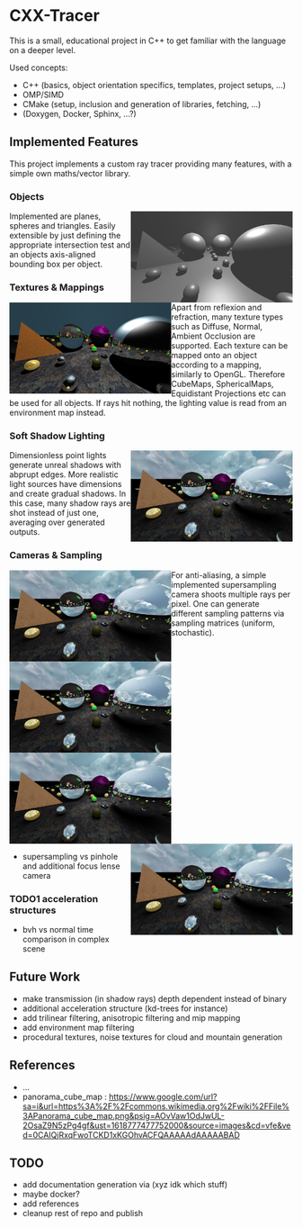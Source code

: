 # CXX-Tracer

This is a small, educational project in C++ to get familiar with the language on a deeper level.

Used concepts:
- C++ (basics, object orientation specifics, templates, project setups, ...)
- OMP/SIMD
- CMake (setup, inclusion and generation of libraries, fetching, ...)
- (Doxygen, Docker, Sphinx, ...?)


## Implemented Features
This project implements a custom ray tracer providing many features, with a simple own maths/vector library.

### Objects

<img align="right" width="288" height="162" src="images/features_1_objects.png">

Implemented are planes, spheres and triangles. Easily extensible by just defining the appropriate intersection test and an objects axis-aligned bounding box per object.

### Textures & Mappings

<img align="left" width="288" height="162" src="images/features_2_texmaps.png">

Apart from reflexion and refraction, many texture types such as Diffuse, Normal, Ambient Occlusion are supported. Each texture can be mapped onto an object according to a mapping, similarly to OpenGL. Therefore CubeMaps, SphericalMaps, Equidistant Projections etc can be used for all objects. If rays hit nothing, the lighting value is read from an environment map instead.

### Soft Shadow Lighting

<img align="right" width="288" height="162" src="images/features_3_softshadows.png">

Dimensionless point lights generate unreal shadows with abprupt edges. More realistic light sources have dimensions and create gradual shadows. In this case, many shadow rays are shot instead of just one, averaging over generated outputs.

### Cameras & Sampling

<img align="left" width="288" height="162" src="images/features_3_softshadows.png">

For anti-aliasing, a simple implemented supersampling camera shoots multiple rays per pixel. One can generate different sampling patterns via sampling matrices (uniform, stochastic).

<img align="left" width="288" height="162" src="images/features_3_softshadows.png">

<img align="center" width="288" height="162" src="images/features_3_softshadows.png">

<img align="right" width="288" height="162" src="images/features_3_softshadows.png">

- supersampling vs pinhole and additional focus lense camera


### TODO1 acceleration structures
- bvh vs normal time comparison in complex scene











## Future Work
- make transmission (in shadow rays) depth dependent instead of binary
- additional acceleration structure (kd-trees for instance)
- add trilinear filtering, anisotropic filtering and mip mapping
- add environment map filtering
- procedural textures, noise textures for cloud and mountain generation


## References
- ...
- panorama_cube_map : https://www.google.com/url?sa=i&url=https%3A%2F%2Fcommons.wikimedia.org%2Fwiki%2FFile%3APanorama_cube_map.png&psig=AOvVaw1OdJwUL-2OsaZ9N5zPg4gf&ust=1618777477752000&source=images&cd=vfe&ved=0CAIQjRxqFwoTCKD1xKGOhvACFQAAAAAdAAAAABAD


## TODO
- add documentation generation via (xyz idk which stuff)
- maybe docker?
- add references
- cleanup rest of repo and publish
